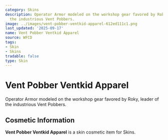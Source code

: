 ```yaml
---
category: Skins
description: Operator Armor modeled on the workshop gear favored by Roky, leader of
  the industrious Vent Pobbers.
image: ../images/vent-pobber-ventkid-apparel-612ed111c1.png
last_updated: '2025-09-17'
name: Vent Pobber Ventkid Apparel
source: WFCD
tags:
- Skin
- Skins
tradable: false
type: Skin
---
```


# Vent Pobber Ventkid Apparel

Operator Armor modeled on the workshop gear favored by Roky, leader of the industrious Vent Pobbers.

## Cosmetic Information

**Vent Pobber Ventkid Apparel** is a skin cosmetic item for Skins.

